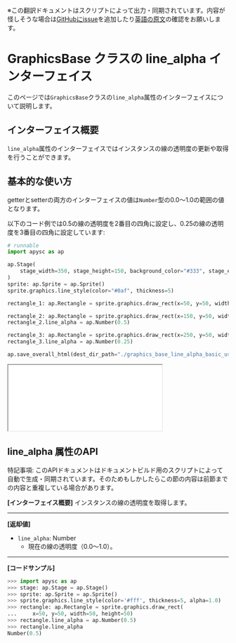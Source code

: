 <span class="inconspicuous-txt">※この翻訳ドキュメントはスクリプトによって出力・同期されています。内容が怪しそうな場合は<a href="https://github.com/simon-ritchie/apysc/issues" target="_blank">GitHubにissue</a>を追加したり[英語の原文](https://simon-ritchie.github.io/apysc/en/graphics_base_line_alpha.html)の確認をお願いします。</span>

# GraphicsBase クラスの line_alpha インターフェイス

このページでは`GraphicsBase`クラスの`line_alpha`属性のインターフェイスについて説明します。

## インターフェイス概要

`line_alpha`属性のインターフェイスではインスタンスの線の透明度の更新や取得を行うことができます。

## 基本的な使い方

getterとsetterの両方のインターフェイスの値は`Number`型の0.0～1.0の範囲の値となります。

以下のコード例では0.5の線の透明度を2番目の四角に設定し、0.25の線の透明度を3番目の四角に設定しています:

```py
# runnable
import apysc as ap

ap.Stage(
    stage_width=350, stage_height=150, background_color="#333", stage_elem_id="stage"
)
sprite: ap.Sprite = ap.Sprite()
sprite.graphics.line_style(color="#0af", thickness=5)

rectangle_1: ap.Rectangle = sprite.graphics.draw_rect(x=50, y=50, width=50, height=50)

rectangle_2: ap.Rectangle = sprite.graphics.draw_rect(x=150, y=50, width=50, height=50)
rectangle_2.line_alpha = ap.Number(0.5)

rectangle_3: ap.Rectangle = sprite.graphics.draw_rect(x=250, y=50, width=50, height=50)
rectangle_3.line_alpha = ap.Number(0.25)

ap.save_overall_html(dest_dir_path="./graphics_base_line_alpha_basic_usage/")
```

<iframe src="static/graphics_base_line_alpha_basic_usage/index.html" width="350" height="150"></iframe>

## line_alpha 属性のAPI

<span class="inconspicuous-txt">特記事項: このAPIドキュメントはドキュメントビルド用のスクリプトによって自動で生成・同期されています。そのためもしかしたらこの節の内容は前節までの内容と重複している場合があります。</span>

**[インターフェイス概要]** インスタンスの線の透明度を取得します。<hr>

**[返却値]**

- `line_alpha`: Number
  - 現在の線の透明度（0.0～1.0）。

<hr>

**[コードサンプル]**

```py
>>> import apysc as ap
>>> stage: ap.Stage = ap.Stage()
>>> sprite: ap.Sprite = ap.Sprite()
>>> sprite.graphics.line_style(color='#fff', thickness=5, alpha=1.0)
>>> rectangle: ap.Rectangle = sprite.graphics.draw_rect(
...     x=50, y=50, width=50, height=50)
>>> rectangle.line_alpha = ap.Number(0.5)
>>> rectangle.line_alpha
Number(0.5)
```